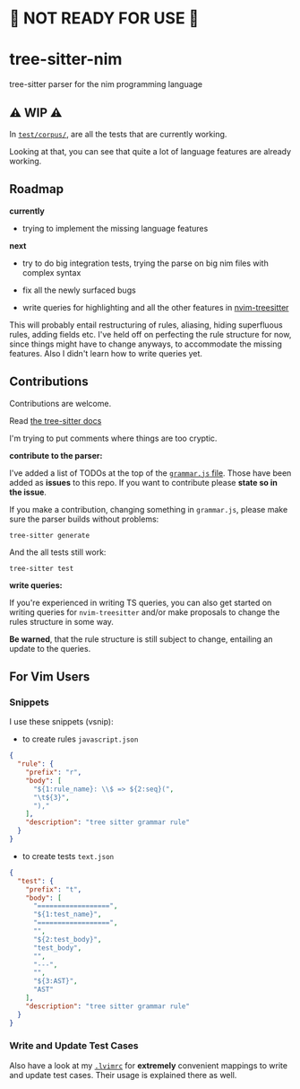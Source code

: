 # 🚫 NOT READY FOR USE 🚫

# tree-sitter-nim
tree-sitter parser for the nim programming language

## ⚠️  __WIP__ ⚠️

In [`test/corpus/`](test/corpus/), are all the tests that are currently working.

Looking at that, you can see that quite a lot of language features are already working.

## Roadmap

__currently__

*  trying to implement the missing language features

__next__

* try to do big integration tests, trying the parse on big nim files with complex syntax

* fix all the newly surfaced bugs

* write queries for highlighting and all the other features in 
[nvim-treesitter](https://github.com/nvim-treesitter/nvim-treesitter/tree/master/queries)

This will probably entail restructuring of rules, aliasing, hiding superfluous rules,
adding fields etc.
I've held off on perfecting the rule structure for now, since things might have to change anyways,
to accommodate the missing features. Also I didn't learn how to write queries yet.

## Contributions

Contributions are welcome.

Read [the tree-sitter docs](https://tree-sitter.github.io/tree-sitter/creating-parsers)

I'm trying to put comments where things are too cryptic.

__contribute to the parser:__

I've added a list of TODOs at the top of the [`grammar.js` file](grammar.js).
Those have been added as __issues__ to this repo. If you want to contribute please __state so
in the issue__.

If you make a contribution, changing something in `grammar.js`,
please make sure the parser builds without problems:

`tree-sitter generate`

And the all tests still work:

`tree-sitter test`

__write queries:__

If you're experienced in writing TS queries, you can also get started on writing queries for
`nvim-treesitter` and/or make proposals to change the rules structure in some way.

__Be warned__, that the rule structure is still subject to change, entailing an update to the queries.

## For Vim Users

### Snippets

I use these snippets (vsnip):
* to create rules
`javascript.json`
```json
{
  "rule": {
    "prefix": "r",
    "body": [
      "${1:rule_name}: \\$ => ${2:seq}(",
      "\t${3}",
      "),"
    ],
    "description": "tree sitter grammar rule"
  }
}
```
* to create tests
`text.json`
```json
{
  "test": {
    "prefix": "t",
    "body": [
      "==================",
      "${1:test_name}",
      "==================",
      "",
      "${2:test_body}",
      "test_body",
      "",
      "---",
      "",
      "${3:AST}",
      "AST"
    ],
    "description": "tree sitter grammar rule"
  }
}
```

### Write and Update Test Cases

Also have a look at my [`.lvimrc`](.lvimrc) for **extremely** convenient mappings
to write and update test cases. Their usage is explained there as well.


